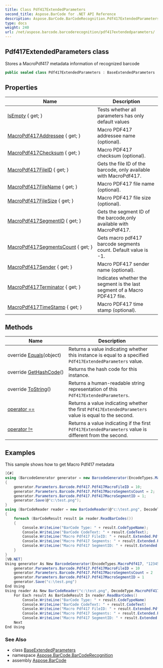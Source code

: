 ```yaml
---
title: Class Pdf417ExtendedParameters
second_title: Aspose.BarCode for .NET API Reference
description: Aspose.BarCode.BarCodeRecognition.Pdf417ExtendedParameters class. Stores a MacroPdf417 metadata information of recognized barcode
type: docs
weight: 240
url: /net/aspose.barcode.barcoderecognition/pdf417extendedparameters/
---
```

## Pdf417ExtendedParameters class

Stores a MacroPdf417 metadata information of recognized barcode

```csharp
public sealed class Pdf417ExtendedParameters : BaseExtendedParameters
```

## Properties

| Name | Description |
| --- | --- |
| [IsEmpty](../../aspose.barcode.barcoderecognition/baseextendedparameters/isempty/) { get; } | Tests whether all parameters has only default values |
| [MacroPdf417Addressee](../../aspose.barcode.barcoderecognition/pdf417extendedparameters/macropdf417addressee/) { get; } | Macro PDF417 addressee name (optional). |
| [MacroPdf417Checksum](../../aspose.barcode.barcoderecognition/pdf417extendedparameters/macropdf417checksum/) { get; } | Macro PDF417 checksum (optional). |
| [MacroPdf417FileID](../../aspose.barcode.barcoderecognition/pdf417extendedparameters/macropdf417fileid/) { get; } | Gets the file ID of the barcode, only available with MacroPdf417. |
| [MacroPdf417FileName](../../aspose.barcode.barcoderecognition/pdf417extendedparameters/macropdf417filename/) { get; } | Macro PDF417 file name (optional). |
| [MacroPdf417FileSize](../../aspose.barcode.barcoderecognition/pdf417extendedparameters/macropdf417filesize/) { get; } | Macro PDF417 file size (optional). |
| [MacroPdf417SegmentID](../../aspose.barcode.barcoderecognition/pdf417extendedparameters/macropdf417segmentid/) { get; } | Gets the segment ID of the barcode,only available with MacroPdf417. |
| [MacroPdf417SegmentsCount](../../aspose.barcode.barcoderecognition/pdf417extendedparameters/macropdf417segmentscount/) { get; } | Gets macro pdf417 barcode segments count. Default value is -1. |
| [MacroPdf417Sender](../../aspose.barcode.barcoderecognition/pdf417extendedparameters/macropdf417sender/) { get; } | Macro PDF417 sender name (optional). |
| [MacroPdf417Terminator](../../aspose.barcode.barcoderecognition/pdf417extendedparameters/macropdf417terminator/) { get; } | Indicates whether the segment is the last segment of a Macro PDF417 file. |
| [MacroPdf417TimeStamp](../../aspose.barcode.barcoderecognition/pdf417extendedparameters/macropdf417timestamp/) { get; } | Macro PDF417 time stamp (optional). |

## Methods

| Name | Description |
| --- | --- |
| override [Equals](../../aspose.barcode.barcoderecognition/pdf417extendedparameters/equals/)(object) | Returns a value indicating whether this instance is equal to a specified `Pdf417ExtendedParameters` value. |
| override [GetHashCode](../../aspose.barcode.barcoderecognition/pdf417extendedparameters/gethashcode/)() | Returns the hash code for this instance. |
| override [ToString](../../aspose.barcode.barcoderecognition/pdf417extendedparameters/tostring/)() | Returns a human-readable string representation of this `Pdf417ExtendedParameters`. |
| [operator ==](../../aspose.barcode.barcoderecognition/pdf417extendedparameters/op_equality/) | Returns a value indicating whether the first `Pdf417ExtendedParameters` value is equal to the second. |
| [operator !=](../../aspose.barcode.barcoderecognition/pdf417extendedparameters/op_inequality/) | Returns a value indicating if the first `Pdf417ExtendedParameters` value is different from the second. |

## Examples

This sample shows how to get Macro Pdf417 metadata

```csharp
[C#]
using (BarcodeGenerator generator = new BarcodeGenerator(EncodeTypes.MacroPdf417, "12345"))
{
    generator.Parameters.Barcode.Pdf417.Pdf417MacroFileID = 10;
    generator.Parameters.Barcode.Pdf417.Pdf417MacroSegmentsCount = 2;
    generator.Parameters.Barcode.Pdf417.Pdf417MacroSegmentID = 1;
    generator.Save(@"c:\test.png");
}
using (BarCodeReader reader = new BarCodeReader(@"c:\test.png", DecodeType.MacroPdf417))
{
    foreach (BarCodeResult result in reader.ReadBarCodes())
    {
        Console.WriteLine("BarCode Type: " + result.CodeTypeName);
        Console.WriteLine("BarCode CodeText: " + result.CodeText);
        Console.WriteLine("Macro Pdf417 FileID: " + result.Extended.Pdf417.MacroPdf417FileID);
        Console.WriteLine("Macro Pdf417 Segments: " + result.Extended.Pdf417.MacroPdf417SegmentsCount);
        Console.WriteLine("Macro Pdf417 SegmentID: " + result.Extended.Pdf417.MacroPdf417SegmentID);
    }
}
[VB.NET]
Using generator As New BarcodeGenerator(EncodeTypes.MacroPdf417, "12345")
    generator.Parameters.Barcode.Pdf417.Pdf417MacroFileID = 10
    generator.Parameters.Barcode.Pdf417.Pdf417MacroSegmentsCount = 2
    generator.Parameters.Barcode.Pdf417.Pdf417MacroSegmentID = 1
    generator.Save("c:\test.png")
End Using
Using reader As New BarCodeReader("c:\test.png", DecodeType.MacroPdf417)
    For Each result As BarCodeResult In reader.ReadBarCodes()
        Console.WriteLine("BarCode Type: " + result.CodeTypeName)
        Console.WriteLine("BarCode CodeText: " + result.CodeText)
        Console.WriteLine("Macro Pdf417 FileID: " + result.Extended.Pdf417.MacroPdf417FileID)
        Console.WriteLine("Macro Pdf417 Segments: " + result.Extended.Pdf417.MacroPdf417SegmentsCount)
        Console.WriteLine("Macro Pdf417 SegmentID: " + result.Extended.Pdf417.MacroPdf417SegmentID)
    Next
End Using
```

### See Also

* class [BaseExtendedParameters](../baseextendedparameters/)
* namespace [Aspose.BarCode.BarCodeRecognition](../../aspose.barcode.barcoderecognition/)
* assembly [Aspose.BarCode](../../)



